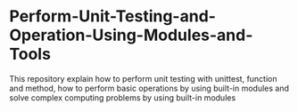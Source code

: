 # Perform-Unit-Testing-and-Operation-Using-Modules-and-Tools
This repository explain how to perform unit testing with unittest, function and method, how to perform basic operations by using built-in modules and solve complex computing problems by using built-in modules
